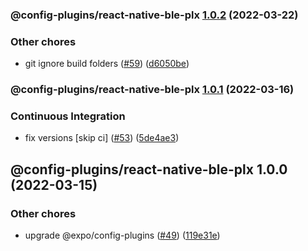 ### @config-plugins/react-native-ble-plx [1.0.2](https://github.com/expo/config-plugins/compare/@config-plugins/react-native-ble-plx@1.0.1...@config-plugins/react-native-ble-plx@1.0.2) (2022-03-22)


### Other chores

* git ignore build folders ([#59](https://github.com/expo/config-plugins/issues/59)) ([d6050be](https://github.com/expo/config-plugins/commit/d6050beb2a5c68dc59287c27ec388c2002ec7904))

### @config-plugins/react-native-ble-plx [1.0.1](https://github.com/expo/config-plugins/compare/@config-plugins/react-native-ble-plx@1.0.0...@config-plugins/react-native-ble-plx@1.0.1) (2022-03-16)


### Continuous Integration

* fix versions [skip ci] ([#53](https://github.com/expo/config-plugins/issues/53)) ([5de4ae3](https://github.com/expo/config-plugins/commit/5de4ae3e6182c32b7aa24d70ccd23a11663bb089))

## @config-plugins/react-native-ble-plx 1.0.0 (2022-03-15)


### Other chores

* upgrade @expo/config-plugins ([#49](https://github.com/expo/config-plugins/issues/49)) ([119e31e](https://github.com/expo/config-plugins/commit/119e31edf110409272ace750f02d651124e1a22d))
